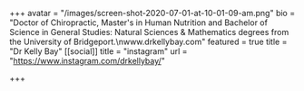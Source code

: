 +++
avatar = "/images/screen-shot-2020-07-01-at-10-01-09-am.png"
bio = "Doctor of Chiropractic, Master's in Human Nutrition and Bachelor of Science in General Studies: Natural Sciences & Mathematics degrees from the University of Bridgeport.\nwww.drkellybay.com"
featured = true
title = "Dr Kelly Bay"
[[social]]
title = "instagram"
url = "https://www.instagram.com/drkellybay/"

+++
